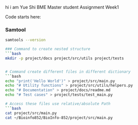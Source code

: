hi i am Yue Shi BME Master student 
Assignment Week1

Code starts here:

### Samtool
```bash
samtools --version

### Command to create nested structure 
```bash
mkdir -p project/docs project/src/utils project/tests


# Command create different files in different dictionary
```bash
echo "print('Hello World')" > project/src/main.py
echo "# Utility functions" > project/src/utils/helpers.py
echo "# Documentation" > project/docs/readme.md
echo "# Test cases" > project/tests/test_main.py

# Access these files use relative/absolute Path
```bash
cat project/src/main.py
cat ~/Bioinfo852/BioInfo-852/project/src/main.py


